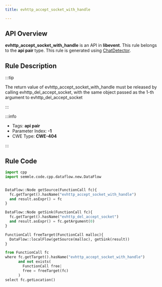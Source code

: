 ```yaml
---
title: evhttp_accept_socket_with_handle

---
```



## API Overview
**evhttp_accept_socket_with_handle** is an API in **libevent**. This rule belongs to the **api pair** type. This rule is generated using [ChatDetector](../../tools/ChatDetector).
## Rule Description

:::tip

The return value of evhttp_accept_socket_with_handle must be released by calling evhttp_del_accept_socket, with the same object passed as the 1-th argument to evhttp_del_accept_socket

:::

:::info

- Tags: **api pair**
- Parameter Index: **-1**
- CWE Type: **CWE-404**

:::

## Rule Code
```python
import cpp
import semmle.code.cpp.dataflow.new.DataFlow


DataFlow::Node getSource(FunctionCall fc){
  fc.getTarget().hasName("evhttp_accept_socket_with_handle")
  and result.asExpr() = fc
}

DataFlow::Node getSink(FunctionCall fc){
  fc.getTarget().hasName("evhttp_del_accept_socket")
  and result.asExpr() = fc.getArgument(0)
}

FunctionCall freeTarget(FunctionCall malloc){
  DataFlow::localFlow(getSource(malloc), getSink(result))
}

from FunctionCall fc
where fc.getTarget().hasName("evhttp_accept_socket_with_handle")
      and not exists(
        FunctionCall free| 
        free = freeTarget(fc)
      )
select fc.getLocation()

```
